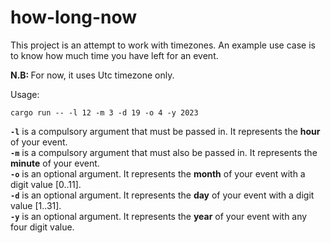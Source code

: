 # how-long-now

This project is an attempt to work with timezones. An example use case is to know how much time you have left for an event.

<b>N.B: </b>For now, it uses Utc timezone only.

Usage:

```
cargo run -- -l 12 -m 3 -d 19 -o 4 -y 2023
```

</div>
<code><b>-l</b></code> is a compulsory argument that must be passed in. It represents the <b>hour</b> of your event.
</div>

<div>
<code><b>-m</b></code> is a compulsory argument that must also be passed in. It represents the <b>minute</b> of your event.
</div>

<div>
<code><b>-o</b></code> is an optional argument. It represents the <b>month</b> of your event with a digit value [0..11].
</div>

<div>
<code><b>-d</b></code> is an optional argument. It represents the <b>day</b> of your event with a digit value [1..31].
</div>

<div>
<code><b>-y</b></code> is an optional argument. It represents the <b>year</b> of your event with any four digit value.
</div>
